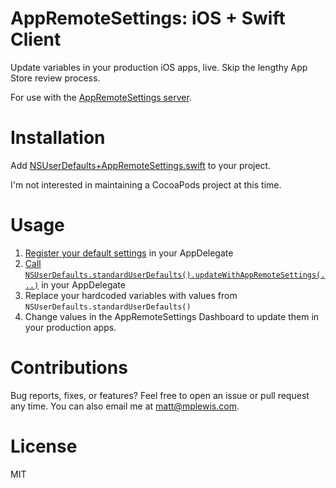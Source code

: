 # AppRemoteSettings: iOS + Swift Client

Update variables in your production iOS apps, live. Skip the lengthy App Store review process.

For use with the [AppRemoteSettings server](https://github.com/mplewis/AppRemoteSettings).

# Installation

Add [NSUserDefaults+AppRemoteSettings.swift](AppRemoteSettings%20Example/NSUserDefaults%2BAppRemoteSettings.swift) to your project.

I'm not interested in maintaining a CocoaPods project at this time.

# Usage

1. [Register your default settings](AppRemoteSettings%20Example/AppDelegate.swift#L27-L35) in your AppDelegate
2. [Call `NSUserDefaults.standardUserDefaults().updateWithAppRemoteSettings(...)`](AppRemoteSettings%20Example/AppDelegate.swift#L40-L44) in your AppDelegate
3. Replace your hardcoded variables with values from `NSUserDefaults.standardUserDefaults()`
4. Change values in the AppRemoteSettings Dashboard to update them in your production apps.

# Contributions

Bug reports, fixes, or features? Feel free to open an issue or pull request any time. You can also email me at [matt@mplewis.com](mailto:matt@mplewis.com).

# License

MIT
